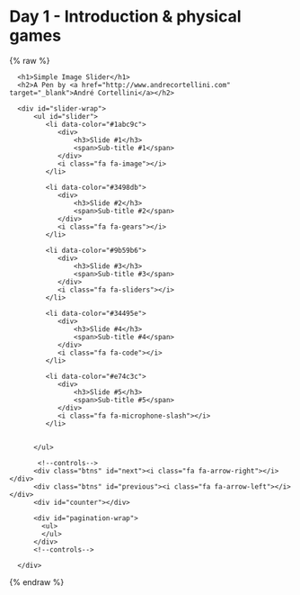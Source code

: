 # Day 1 - Introduction & physical games


{% raw %}
    <link href="//maxcdn.bootstrapcdn.com/font-awesome/4.1.0/css/font-awesome.min.css" rel="stylesheet"></link>
    <link href='https://fonts.googleapis.com/css?family=Anton' rel='stylesheet' type='text/css'></link>
    <link href='https://fonts.googleapis.com/css?family=Neucha' rel='stylesheet' type='text/css'></link>
    <link rel="stylesheet" href="../web/style.css">
    <div id="wrapper"></link>
   
   	  <h1>Simple Image Slider</h1>
      <h2>A Pen by <a href="http://www.andrecortellini.com" target="_blank">André Cortellini</a></h2>
        
   	  <div id="slider-wrap">
      	  <ul id="slider">
          	 <li data-color="#1abc9c">
                <div>
                    <h3>Slide #1</h3>
                    <span>Sub-title #1</span>
                </div>                
                <i class="fa fa-image"></i>
             </li>
             
             <li data-color="#3498db">
                <div>
                    <h3>Slide #2</h3>
                    <span>Sub-title #2</span>
                </div>
                <i class="fa fa-gears"></i>
             </li>
             
             <li data-color="#9b59b6">
                <div>
                    <h3>Slide #3</h3>
                    <span>Sub-title #3</span>
                </div>
                <i class="fa fa-sliders"></i>
             </li>
             
             <li data-color="#34495e">
                <div>
                    <h3>Slide #4</h3>
                    <span>Sub-title #4</span>
                </div>
                <i class="fa fa-code"></i>
             </li>
             
             <li data-color="#e74c3c">
                <div>
                    <h3>Slide #5</h3>
                    <span>Sub-title #5</span>
                </div>
                <i class="fa fa-microphone-slash"></i>
             </li>
             
             
          </ul>
          
           <!--controls-->
          <div class="btns" id="next"><i class="fa fa-arrow-right"></i></div>
          <div class="btns" id="previous"><i class="fa fa-arrow-left"></i></div>
          <div id="counter"></div>
          
          <div id="pagination-wrap">
            <ul>
            </ul>
          </div>
          <!--controls-->  
                 
      </div>
  
   </div>
   <script src="../web/jquery.js"></script>
   <script src="../web/script.js"></script>
{% endraw %}